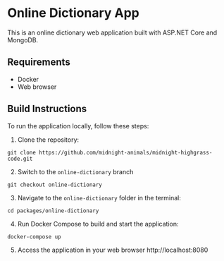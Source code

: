 # Online Dictionary App

This is an online dictionary web application built with ASP.NET Core and MongoDB.

## Requirements

- Docker
- Web browser

## Build Instructions

To run the application locally, follow these steps:

1. Clone the repository:
```
git clone https://github.com/midnight-animals/midnight-highgrass-code.git
```
2. Switch to the `online-dictionary` branch
```
git checkout online-dictionary
```
3. Navigate to the `online-dictionary` folder in the terminal:
```
cd packages/online-dictionary
```
4. Run Docker Compose to build and start the application:
```
docker-compose up
```
5. Access the application in your web browser 
http://localhost:8080

